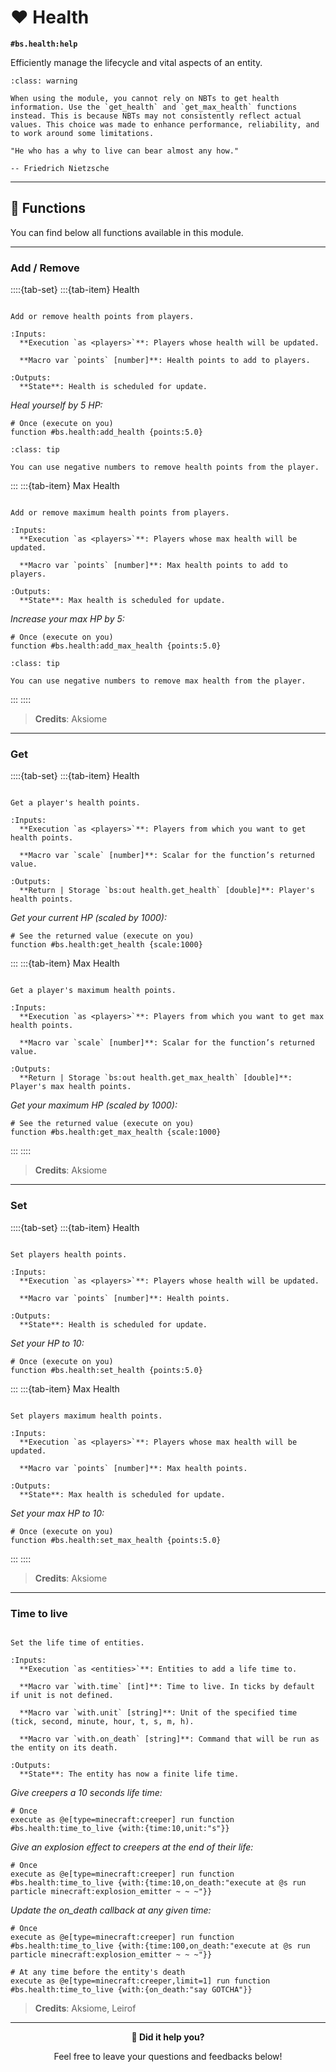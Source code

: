 # ❤️ Health

**`#bs.health:help`**

Efficiently manage the lifecycle and vital aspects of an entity.

```{admonition} About NBTs
:class: warning

When using the module, you cannot rely on NBTs to get health information. Use the `get_health` and `get_max_health` functions instead. This is because NBTs may not consistently reflect actual values. This choice was made to enhance performance, reliability, and to work around some limitations.
```

```{epigraph}
"He who has a why to live can bear almost any how."

-- Friedrich Nietzsche
```

---

## 🔧 Functions

You can find below all functions available in this module.

---

### Add / Remove

::::{tab-set}
:::{tab-item} Health

```{function} #bs.helth:add_health

Add or remove health points from players.

:Inputs:
  **Execution `as <players>`**: Players whose health will be updated.

  **Macro var `points` [number]**: Health points to add to players.

:Outputs:
  **State**: Health is scheduled for update.
```

*Heal yourself by 5 HP:*
```mcfunction
# Once (execute on you)
function #bs.health:add_health {points:5.0}
```

```{admonition} How to remove
:class: tip

You can use negative numbers to remove health points from the player.
```

:::
:::{tab-item} Max Health

```{function} #bs.helth:add_max_health

Add or remove maximum health points from players.

:Inputs:
  **Execution `as <players>`**: Players whose max health will be updated.

  **Macro var `points` [number]**: Max health points to add to players.

:Outputs:
  **State**: Max health is scheduled for update.
```

*Increase your max HP by 5:*
```mcfunction
# Once (execute on you)
function #bs.health:add_max_health {points:5.0}
```

```{admonition} How to remove
:class: tip

You can use negative numbers to remove max health from the player.
```

:::
::::

> **Credits**: Aksiome

---

### Get

::::{tab-set}
:::{tab-item} Health

```{function} #bs.helth:get_health

Get a player's health points.

:Inputs:
  **Execution `as <players>`**: Players from which you want to get health points.

  **Macro var `scale` [number]**: Scalar for the function’s returned value.

:Outputs:
  **Return | Storage `bs:out health.get_health` [double]**: Player's health points.
```

*Get your current HP (scaled by 1000):*
```mcfunction
# See the returned value (execute on you)
function #bs.health:get_health {scale:1000}
```

:::
:::{tab-item} Max Health

```{function} #bs.helth:get_max_health

Get a player's maximum health points.

:Inputs:
  **Execution `as <players>`**: Players from which you want to get max health points.

  **Macro var `scale` [number]**: Scalar for the function’s returned value.

:Outputs:
  **Return | Storage `bs:out health.get_max_health` [double]**: Player's max health points.
```

*Get your maximum HP (scaled by 1000):*
```mcfunction
# See the returned value (execute on you)
function #bs.health:get_max_health {scale:1000}
```

:::
::::

> **Credits**: Aksiome

---

### Set

::::{tab-set}
:::{tab-item} Health

```{function} #bs.helth:set_health

Set players health points.

:Inputs:
  **Execution `as <players>`**: Players whose health will be updated.

  **Macro var `points` [number]**: Health points.

:Outputs:
  **State**: Health is scheduled for update.
```

*Set your HP to 10:*
```mcfunction
# Once (execute on you)
function #bs.health:set_health {points:5.0}
```

:::
:::{tab-item} Max Health

```{function} #bs.helth:set_max_health

Set players maximum health points.

:Inputs:
  **Execution `as <players>`**: Players whose max health will be updated.

  **Macro var `points` [number]**: Max health points.

:Outputs:
  **State**: Max health is scheduled for update.
```

*Set your max HP to 10:*
```mcfunction
# Once (execute on you)
function #bs.health:set_max_health {points:5.0}
```

:::
::::

> **Credits**: Aksiome

---

### Time to live

```{function} #bs.helth:time_to_live

Set the life time of entities.

:Inputs:
  **Execution `as <entities>`**: Entities to add a life time to.

  **Macro var `with.time` [int]**: Time to live. In ticks by default if unit is not defined.

  **Macro var `with.unit` [string]**: Unit of the specified time (tick, second, minute, hour, t, s, m, h).

  **Macro var `with.on_death` [string]**: Command that will be run as the entity on its death.

:Outputs:
  **State**: The entity has now a finite life time.
```

*Give creepers a 10 seconds life time:*

```mcfunction
# Once
execute as @e[type=minecraft:creeper] run function #bs.health:time_to_live {with:{time:10,unit:"s"}}
```

*Give an explosion effect to creepers at the end of their life:*

```mcfunction
# Once
execute as @e[type=minecraft:creeper] run function #bs.health:time_to_live {with:{time:10,on_death:"execute at @s run particle minecraft:explosion_emitter ~ ~ ~"}}
```

*Update the on_death callback at any given time:*

```mcfunction
# Once
execute as @e[type=minecraft:creeper] run function #bs.health:time_to_live {with:{time:100,on_death:"execute at @s run particle minecraft:explosion_emitter ~ ~ ~"}}

# At any time before the entity's death
execute as @e[type=minecraft:creeper,limit=1] run function #bs.health:time_to_live {with:{on_death:"say GOTCHA"}}
```

> **Credits**: Aksiome, Leirof

---

<div align=center>

**💬 Did it help you?**

Feel free to leave your questions and feedbacks below!

</div>

<script src="https://giscus.app/client.js"
        data-repo="Gunivers/Glibs"
        data-repo-id="R_kgDOHQjqYg"
        data-category="Documentation"
        data-category-id="DIC_kwDOHQjqYs4CUQpy"
        data-mapping="title"
        data-strict="0"
        data-reactions-enabled="1"
        data-emit-metadata="0"
        data-input-position="bottom"
        data-theme="light"
        data-lang="fr"
        data-loading="lazy"
        crossorigin="anonymous"
        async>
</script>
